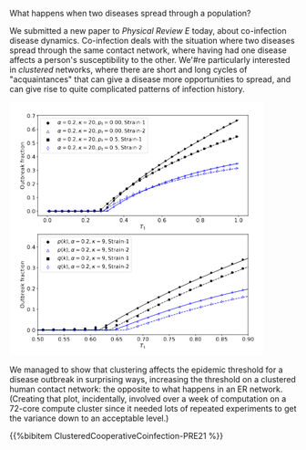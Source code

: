 <!--
.. title: Co-infection dynamics paper submitted
.. slug: coinfection-dynamics
.. date: 2020-12-18 18:26:10 UTC
.. tags: news, paper, complex networks
.. category: research
.. link:
.. previewimage: /images/posts/20201218-cycles.png
.. description:
.. type: text
-->

What happens when two diseases spread through a population?

<!-- TEASER_END -->

We submitted a new paper to *Physical Review E* today, about
co-infection disease dynamics. Co-infection deals with the situation
where two diseases spread through the same contact network, where
having had one disease affects a person's susceptibility to the
other. We'#re particularly interested in *clustered* networks, where
there are short and long cycles of "acquaintances" that can give a
disease more opportunities to spread, and can give rise to quite
complicated patterns of infection history.

![Outbreak fractions](/images/posts/20201218-outbreaks.png)

We managed to show that clustering affects the epidemic threshold for
a disease outbreak in surprising ways, increasing the threshold on a
clustered human contact network: the opposite to what happens in an ER
network. (Creating that plot, incidentally, involved over a week of
computation on a 72-core compute cluster since it needed lots of
repeated experiments to get the variance down to an acceptable level.)

{{%bibitem ClusteredCooperativeCoinfection-PRE21 %}}
